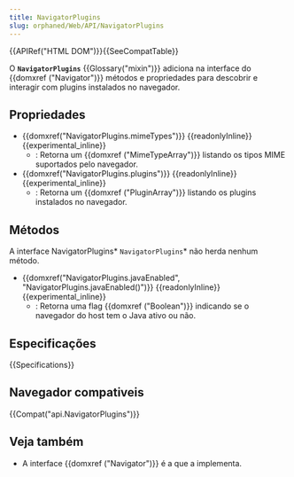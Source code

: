```yaml
---
title: NavigatorPlugins
slug: orphaned/Web/API/NavigatorPlugins
---
```


{{APIRef("HTML DOM")}}{{SeeCompatTable}}

O **`NavigatorPlugins`** {{Glossary("mixin")}} adiciona na interface do {{domxref ("Navigator")}} métodos e propriedades para descobrir e interagir com plugins instalados no navegador.

## Propriedades

- {{domxref("NavigatorPlugins.mimeTypes")}} {{readonlyInline}}{{experimental_inline}}
  - : Retorna um {{domxref ("MimeTypeArray")}} listando os tipos MIME suportados pelo navegador.
- {{domxref("NavigatorPlugins.plugins")}} {{readonlyInline}}{{experimental_inline}}
  - : Retorna um {{domxref ("PluginArray")}} listando os plugins instalados no navegador.

## Métodos

A interface NavigatorPlugins* `NavigatorPlugins`* não herda nenhum método.

- {{domxref("NavigatorPlugins.javaEnabled", "NavigatorPlugins.javaEnabled()")}} {{readonlyInline}}{{experimental_inline}}
  - : Retorna uma flag {{domxref ("Boolean")}} indicando se o navegador do host tem o Java ativo ou não.

## Especificações

{{Specifications}}

## Navegador compativeis

{{Compat("api.NavigatorPlugins")}}

## Veja também

- A interface {{domxref ("Navigator")}} é a que a implementa.
